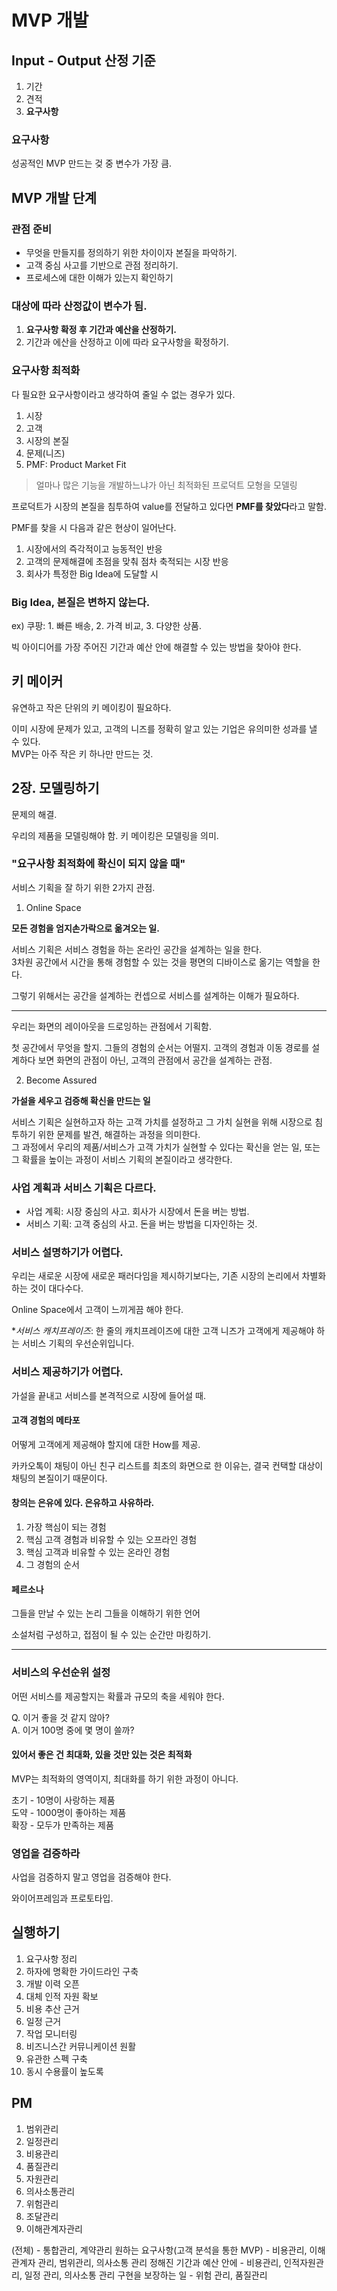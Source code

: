 # MVP 개발

## Input - Output 산정 기준

1. 기간
2. 견적
3. **요구사항**

### 요구사항

성공적인 MVP 만드는 겆 중 변수가 가장 큼.

## MVP 개발 단계

### 관점 준비

- 무엇을 만들지를 정의하기 위한 차이이자 본질을 파악하기.
- 고객 중심 사고를 기반으로 관점 정리하기.
- 프로세스에 대한 이해가 있는지 확인하기

### 대상에 따라 산정값이 변수가 됨.

1. **요구사항 확정 후 기간과 예산을 산정하기.**
2. 기간과 에산을 산정하고 이에 따라 요구사항을 확정하기.

### 요구사항 최적화

다 필요한 요구사항이라고 생각하여 줄일 수 없는 경우가 있다.  

1. 시장
2. 고객
3. 시장의 본질
4. 문제(니즈)
5. PMF: Product Market Fit


> 얼마나 많은 기능을 개발하느냐가 아닌 최적화된 프로덕트 모형을 모델링

프로덕트가 시장의 본질을 침투하여 value를 전달하고 있다면 **PMF를 찾았다**라고 말함.

PMF를 찾을 시 다음과 같은 현상이 일어난다.

1. 시장에서의 즉각적이고 능동적인 반응
2. 고객의 문제해결에 초점을 맞춰 점차 축적되는 시장 반응
3. 회사가 특정한 Big Idea에 도달할 시

### Big Idea, 본질은 변하지 않는다.

ex) 쿠팡: 1. 빠른 배송, 2. 가격 비교, 3. 다양한 상품.

빅 아이디어를 가장 주어진 기간과 예산 안에 해결할 수 있는 방법을 찾아야 한다.


## 키 메이커

유연하고 작은 단위의 키 메이킹이 필요하다.  

이미 시장에 문제가 있고, 고객의 니즈를 정확히 알고 있는 기업은 유의미한 성과를 낼 수 있다.  
MVP는 아주 작은 키 하나만 만드는 것. 


## 2장. 모델링하기

문제의 해결.

우리의 제품을 모델링해야 함.
키 메이킹은 모델링을 의미.

### "요구사항 최적화에 확신이 되지 않을 때"

서비스 기획을 잘 하기 위한 2가지 관점.

1. Online Space 

**모든 경험을 엄지손가락으로 옮겨오는 일.**

서비스 기획은 서비스 경험을 하는 온라인 공간을 설계하는 일을 한다.  
3차원 공간에서 시간을 통해 경험할 수 있는 것을  평면의 디바이스로 옮기는 역할을 한다.  

그렇기 위해서는 공간을 설계하는 컨셉으로 서비스를 설계하는 이해가 필요하다.

--- 

우리는 화면의 레이아웃을 드로잉하는 관점에서 기획함.

첫 공간에서 무엇을 할지.
그들의 경험의 순서는 어떨지.
고객의 경험과 이동 경로를 설계하다 보면 화면의 관점이 아닌, 고객의 관점에서 공간을 설계하는 관점.

2. Become Assured

**가설을 세우고 검증해 확신을 만드는 일**

서비스 기획은 실현하고자 하는 고객 가치를 설정하고 그 가치 실현을 위해 시장으로 침투하기 위한 문제를 발견, 해결하는 과정을 의미한다.  
그 과정에서 우리의 제품/서비스가 고객 가치가 실현할 수 있다는 확신을 얻는 일, 또는 그 확률을 높이는 과정이 서비스 기획의 본질이라고 생각한다.


### 사업 계획과 서비스 기획은 다르다.

+ 사업 계획: 시장 중심의 사고. 회사가 시장에서 돈을 버는 방법.
+ 서비스 기획: 고객 중심의 사고. 돈을 버는 방법을 디자인하는 것.

### 서비스 설명하기가 어렵다.

우리는 새로운 시장에 새로운 패러다임을 제시하기보다는, 기존 시장의 논리에서 차별화하는 것이 대다수다.  

Online Space에서 고객이 느끼게끔 해야 한다.

**서비스 캐치프레이즈*: 한 줄의 캐치프레이즈에 대한 고객 니즈가 고객에게 제공해야 하는 서비스 기획의 우선순위입니다.

### 서비스 제공하기가 어렵다.

가설을 끝내고 서비스를 본격적으로 시장에 들어설 때.

#### 고객 경험의 메타포

어떻게 고객에게 제공해야 할지에 대한 How를 제공.

카카오톡이 채팅이 아닌 친구 리스트를 최초의 화면으로 한 이유는, 결국 컨택할 대상이 채팅의 본질이기 때문이다.

#### 창의는 은유에 있다. 은유하고 사유하라.

1. 가장 핵심이 되는 경험
2. 핵심 고객 경험과 비유할 수 있는 오프라인 경험
3. 핵심 고객과 비유할 수 있는 온라인 경험
4. 그 경험의 순서

#### 페르소나

그들을 만날 수 있는 논리
그들을 이해하기 위한 언어

소설처럼 구성하고, 접점이 될 수 있는 순간만 마킹하기.

---

### 서비스의 우선순위 설정

어떤 서비스를 제공할지는 확률과 규모의 축을 세워야 한다.

Q. 이거 좋을 것 같지 않아?  
A. 이거 100명 중에 몇 명이 쓸까?

#### 있어서 좋은 건 최대화, 있을 것만 있는 것은 최적화

MVP는 최적화의 영역이지, 최대화를 하기 위한 과정이 아니다.

초기 - 10명이 사랑하는 제품  
도약 - 1000명이 좋아하는 제품  
확장 - 모두가 만족하는 제품  

### 영업을 검증하라

사업을 검증하지 말고 영업을 검증해야 한다.

와이어프레임과 프로토타입.

## 실행하기


1. 요구사항 정리
2. 하자에 명확한 가이드라인 구축
3. 개발 이력 오픈
4. 대체 인적 자원 확보
5. 비용 추산 근거
6. 일정 근거
7. 작업 모니터링
8. 비즈니스간 커뮤니케이션 원활
9. 유관한 스펙 구축
10. 동시 수용률이 높도록 


## PM

1. 범위관리
2. 일정관리
3. 비용관리
4. 품질관리
5. 자원관리
6. 의사소통관리
7. 위험관리
8. 조달관리
9. 이해관계자관리


(전체) - 통합관리, 계약관리
원하는 요구사항(고객 분석을 통한 MVP) - 비용관리, 이해관계자 관리, 범위관리, 의사소통 관리
정해진 기간과 예산 안에 - 비용관리, 인적자원관리, 일정 관리, 의사소통 관리
구현을 보장하는 일 - 위험 관리, 품질관리
